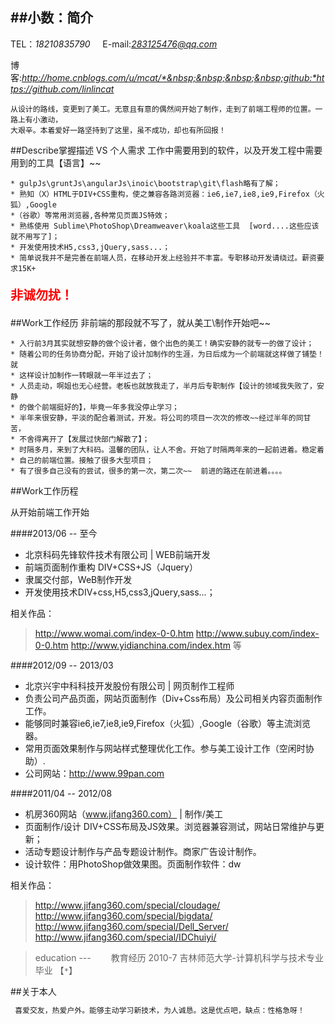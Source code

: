 ##小数：简介
---
TEL：*18210835790* &nbsp;&nbsp;&nbsp;&nbsp;E-mail:*283125476@qq.com*

博客:*http://home.cnblogs.com/u/mcat/*&nbsp;&nbsp;&nbsp;&nbsp;github:*https://github.com/linlincat*
```
从设计的路线，变更到了美工。无意且有意的偶然间开始了制作，走到了前端工程师的位置。一路上有小激动，
大艰辛。本着爱好一路坚持到了这里，虽不成功，却也有所回报！
```
##Describe掌握描述 VS 个人需求
工作中需要用到的软件，以及开发工程中需要用到的工具【语言】~~


    * gulpJs\gruntJs\angularJs\inoic\bootstrap\git\flash略有了解；
    * 熟知（X）HTML于DIV+CSS重构，使之兼容各路浏览器：ie6,ie7,ie8,ie9,Firefox（火狐）,Google
    *（谷歌）等常用浏览器,各种常见页面JS特效；
    * 熟练使用 Sublime\PhotoShop\Dreamweaver\koala这些工具  [word....这些应该就不用写了]；
    * 开发使用技术H5,css3,jQuery,sass...；
    * 简单说我并不是完善在前端人员，在移动开发上经验并不丰富。专职移动开发请绕过。薪资要求15K+

<p style="font-size:20px; color:red; font-weight:bold">非诚勿扰！</p>

##Work工作经历
非前端的那段就不写了，就从美工\制作开始吧~~

    * 入行前3月其实就想安静的做个设计者，做个出色的美工！确实安静的就专一的做了设计；
    * 随着公司的任务协商分配，开始了设计加制作的生涯，为日后成为一个前端就这样做了铺垫！就
    * 这样设计加制作一转眼就一年半过去了；
    * 人员走动，啊姐也无心经营。老板也就放我走了，半月后专职制作【设计的领域我失败了，安静
    * 的做个前端挺好的】，毕竟一年多我没停止学习；
    * 半年来很安静，平淡的配合着测试，开发。将公司的项目一次次的修改~~经过半年的同甘苦，
    * 不舍得离开了【发展过快部门解散了】；
    * 时隔多月，来到了大科码。温馨的团队，让人不舍。开始了时隔两年来的一起前进着。稳定着
    * 自己的前端位置。接触了很多大型项目；
    * 有了很多自己没有的尝试，很多的第一次，第二次~~  前进的路还在前进着。。。。

##Work工作历程

从开始前端工作开始

####2013/06 -- 至今

   * 北京科码先锋软件技术有限公司 | WEB前端开发
   * 前端页面制作重构  DIV+CSS+JS（Jquery）
   * 隶属交付部，WeB制作开发
   * 开发使用技术DIV+css,H5,css3,jQuery,sass...；

   相关作品：
   > http://www.womai.com/index-0-0.htm     http://www.subuy.com/index-0-0.htm
   > http://www.yidianchina.com/index.htm 等
   
   
   ####2012/09 -- 2013/03
   * 北京兴宇中科科技开发股份有限公司 | 网页制作工程师
   * 负责公司产品页面，网站页面制作（Div+Css布局）及公司相关内容页面制作工作。
   * 能够同时兼容ie6,ie7,ie8,ie9,Firefox（火狐）,Google（谷歌）等主流浏览器。
   * 常用页面效果制作与网站样式整理优化工作。参与美工设计工作（空闲时协助）.
   * 公司网站：http://www.99pan.com
   

   ####2011/04 -- 2012/08
   
   * 机房360网站（www.jifang360.com） | 制作/美工
   * 页面制作/设计     DIV+CSS布局及JS效果。浏览器兼容测试，网站日常维护与更新；
   * 活动专题设计制作与产品专题设计制作。商家广告设计制作。
   * 设计软件：用PhotoShop做效果图。页面制作软件：dw

   相关作品：
   > http://www.jifang360.com/special/cloudage/      http://www.jifang360.com/special/bigdata/
   > http://www.jifang360.com/special/Dell_Server/   http://www.jifang360.com/special/IDChuiyi/


> education --- 　　教育经历
> 2010-7 吉林师范大学-计算机科学与技术专业 毕业   【`*`】


##关于本人

```javascript
 喜爱交友，热爱户外。能够主动学习新技术，为人诚恳。这是优点吧，缺点：性格急呀！
```

